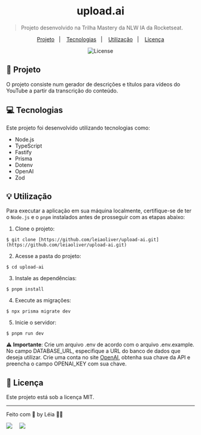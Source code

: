 <h1 align="center" style="text-align: center;">
  upload.ai
</h1>

> Projeto desenvolvido na Trilha Mastery da NLW IA da Rocketseat.

<p align="center">
  <a href="#project">Projeto</a>&nbsp;&nbsp;&nbsp;|&nbsp;&nbsp;&nbsp;
  <a href="#technologies">Tecnologias</a>&nbsp;&nbsp;&nbsp;|&nbsp;&nbsp;&nbsp;
  <a href="#usage">Utilização</a>&nbsp;&nbsp;&nbsp;|&nbsp;&nbsp;&nbsp;
  <a href="#license">Licença</a>
</p>

<p align="center">
  <img alt="License" src="https://img.shields.io/static/v1?label=license&message=MIT&color=49AA26&labelColor=000000">
</p>

<h2 id="project">📁 Projeto</h2>

O projeto consiste num gerador de descrições e títulos para vídeos do YouTube a partir da transcrição do conteúdo.

<h2 id="technologies">💻 Tecnologias</h2>

Este projeto foi desenvolvido utilizando tecnologias como:

- Node.js
- TypeScript
- Fastify
- Prisma
- Dotenv
- OpenAI
- Zod

<h2 id="usage">💡 Utilização</h2>

Para executar a aplicação em sua máquina localmente, certifique-se de ter o `Node.js` e o `pnpm` instalados antes de prosseguir com as etapas abaixo:

1. Clone o projeto:

```
$ git clone [https://github.com/leiaoliver/upload-ai.git](https://github.com/leiaoliver/upload-ai.git)
```

2. Acesse a pasta do projeto:

```
$ cd upload-ai
```

3. Instale as dependências:

```
$ pnpm install
```

4. Execute as migrações:

```
$ npx prisma migrate dev
```

5. Inicie o servidor:

```
$ pnpm run dev
```

⚠️ **Importante**: Crie um arquivo .env de acordo com o arquivo .env.example. No campo DATABASE_URL, especifique a URL do banco de dados que deseja utilizar. Crie uma conta no site [OpenAI](https://openai.com/), obtenha sua chave da API e preencha o campo OPENAI_KEY com sua chave.

<h2 id="license">📝 Licença</h2>

Este projeto está sob a licença MIT.

---

Feito com 💜 by Léia 👋🏾

<div style="display: flex;">
  <a href="https://www.linkedin.com/in/l%C3%A9ia-silva-de-oliveira/" target="_blank"><img src="https://img.shields.io/badge/-LinkedIn-%230077B5?style=for-the-badge&logo=linkedin&logoColor=white" style="margin-right: 2vw" target="_blank"></a>
  <a href="https://www.instagram.com/leiaoliver388/" target="_blank"><img src="https://img.shields.io/badge/-Instagram-%23E4405F?style=for-the-badge&logo=instagram&logoColor=white" target="_blank"></a>
</div>

